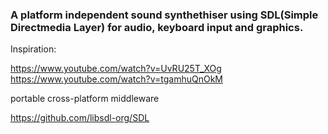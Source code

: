 ### A platform independent sound synthethiser using SDL(Simple Directmedia Layer) for audio, keyboard input and graphics.

Inspiration:

https://www.youtube.com/watch?v=UvRU25T_XOg
https://www.youtube.com/watch?v=tgamhuQnOkM

portable cross-platform middleware

https://github.com/libsdl-org/SDL
